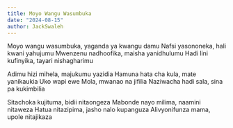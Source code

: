 ```yaml
---
title: Moyo Wangu Wasumbuka
date: "2024-08-15"
author: JackSwaleh
---
```


Moyo wangu wasumbuka, yaganda ya kwangu damu
Nafsi yasononeka, hali kwani yahujumu
Mwenzenu nadhoofika, maisha yanidhulumu
Hadi lini kufinyika, tayari nishagharimu

Adimu hizi mihela, majukumu yazidia
Hamuna hata cha kula, mate yanikaukia
Uko wapi ewe Mola, mwanao na jifilia
Naziwacha hadi sala, sina pa kukimbilia

Sitachoka kujituma, bidii nitaongeza
Mabonde nayo milima, naamini nitaweza
Hatua nitazipima, jasho nalo kupanguza
Alivyonifunza mama, upole nitajikaza
